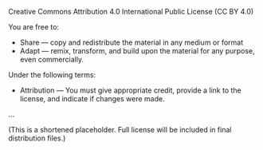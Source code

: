 Creative Commons Attribution 4.0 International Public License (CC BY 4.0)

You are free to:
- Share — copy and redistribute the material in any medium or format
- Adapt — remix, transform, and build upon the material for any purpose, even commercially.

Under the following terms:
- Attribution — You must give appropriate credit, provide a link to the license, and indicate if changes were made.

...

(This is a shortened placeholder. Full license will be included in final distribution files.)